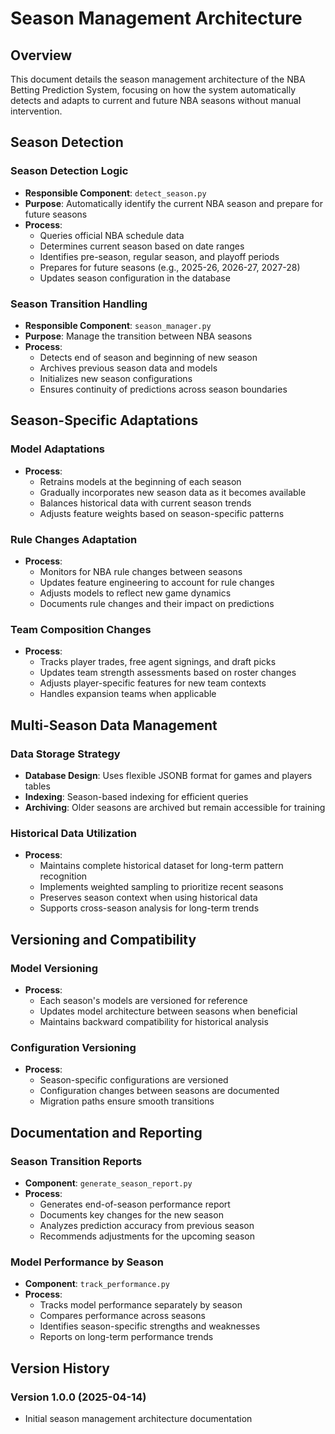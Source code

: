 # Season Management Architecture

## Overview
This document details the season management architecture of the NBA Betting Prediction System, focusing on how the system automatically detects and adapts to current and future NBA seasons without manual intervention.

## Season Detection

### Season Detection Logic
- **Responsible Component**: `detect_season.py`
- **Purpose**: Automatically identify the current NBA season and prepare for future seasons
- **Process**:
  - Queries official NBA schedule data
  - Determines current season based on date ranges
  - Identifies pre-season, regular season, and playoff periods
  - Prepares for future seasons (e.g., 2025-26, 2026-27, 2027-28)
  - Updates season configuration in the database

### Season Transition Handling
- **Responsible Component**: `season_manager.py`
- **Purpose**: Manage the transition between NBA seasons
- **Process**:
  - Detects end of season and beginning of new season
  - Archives previous season data and models
  - Initializes new season configurations
  - Ensures continuity of predictions across season boundaries

## Season-Specific Adaptations

### Model Adaptations
- **Process**:
  - Retrains models at the beginning of each season
  - Gradually incorporates new season data as it becomes available
  - Balances historical data with current season trends
  - Adjusts feature weights based on season-specific patterns

### Rule Changes Adaptation
- **Process**:
  - Monitors for NBA rule changes between seasons
  - Updates feature engineering to account for rule changes
  - Adjusts models to reflect new game dynamics
  - Documents rule changes and their impact on predictions

### Team Composition Changes
- **Process**:
  - Tracks player trades, free agent signings, and draft picks
  - Updates team strength assessments based on roster changes
  - Adjusts player-specific features for new team contexts
  - Handles expansion teams when applicable

## Multi-Season Data Management

### Data Storage Strategy
- **Database Design**: Uses flexible JSONB format for games and players tables
- **Indexing**: Season-based indexing for efficient queries
- **Archiving**: Older seasons are archived but remain accessible for training

### Historical Data Utilization
- **Process**:
  - Maintains complete historical dataset for long-term pattern recognition
  - Implements weighted sampling to prioritize recent seasons
  - Preserves season context when using historical data
  - Supports cross-season analysis for long-term trends

## Versioning and Compatibility

### Model Versioning
- **Process**:
  - Each season's models are versioned for reference
  - Updates model architecture between seasons when beneficial
  - Maintains backward compatibility for historical analysis

### Configuration Versioning
- **Process**:
  - Season-specific configurations are versioned
  - Configuration changes between seasons are documented
  - Migration paths ensure smooth transitions

## Documentation and Reporting

### Season Transition Reports
- **Component**: `generate_season_report.py`
- **Process**:
  - Generates end-of-season performance report
  - Documents key changes for the new season
  - Analyzes prediction accuracy from previous season
  - Recommends adjustments for the upcoming season

### Model Performance by Season
- **Component**: `track_performance.py`
- **Process**:
  - Tracks model performance separately by season
  - Compares performance across seasons
  - Identifies season-specific strengths and weaknesses
  - Reports on long-term performance trends

## Version History

### Version 1.0.0 (2025-04-14)
- Initial season management architecture documentation
